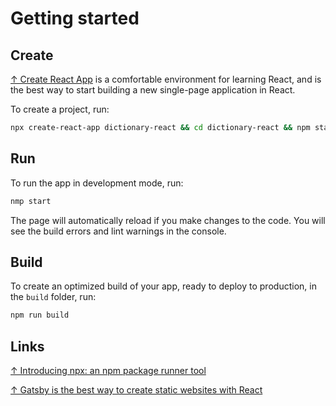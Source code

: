 # Getting started

## Create

[↑ Create React App](https://github.com/facebook/create-react-app) is a comfortable environment for learning React, and is the best way to start building a new single-page application in React.

To create a project, run:

```bash
npx create-react-app dictionary-react && cd dictionary-react && npm start
```

## Run

To run the app in development mode, run:

```bash
nmp start
```

The page will automatically reload if you make changes to the code. You will see the build errors and lint warnings in the console.

## Build

To create an optimized build of your app, ready to deploy to production, in the `build` folder, run:

```bash
npm run build
```

## Links

[↑ Introducing npx: an npm package runner tool](https://medium.com/@maybekatz/introducing-npx-an-npm-package-runner-55f7d4bd282b)

[↑ Gatsby is the best way to create static websites with React](https://www.gatsbyjs.com/docs/)
